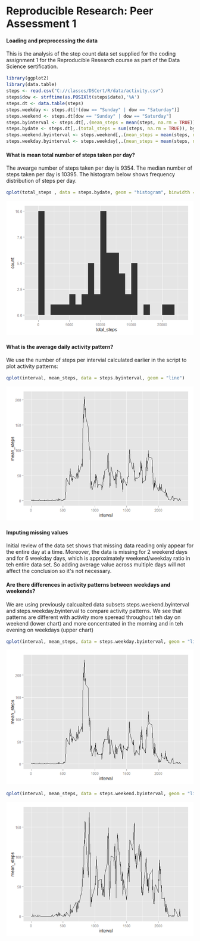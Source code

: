 # Reproducible Research: Peer Assessment 1

#### Loading and preprocessing the data
This is the analysis of the step count data set supplied for the coding assignment 1 for the Reproducible Research course as part of the Data Science sertification. 


```r
library(ggplot2)
library(data.table)
steps <- read.csv("C://classes/DSCert/R/data/activity.csv")
steps$dow <- strftime(as.POSIXlt(steps$date),'%A')
steps.dt <- data.table(steps)
steps.weekday <- steps.dt[!(dow == "Sunday" | dow == "Saturday")]
steps.weekend <- steps.dt[dow == "Sunday" | dow == "Saturday"]
steps.byinterval <- steps.dt[,.(mean_steps = mean(steps, na.rm = TRUE)), by=interval]
steps.bydate <- steps.dt[,.(total_steps = sum(steps, na.rm = TRUE)), by=date]
steps.weekend.byinterval <- steps.weekend[,.(mean_steps = mean(steps, na.rm = TRUE)), by=interval]
steps.weekday.byinterval <- steps.weekday[,.(mean_steps = mean(steps, na.rm = TRUE)), by=interval]
```

#### What is mean total number of steps taken per day?
The avearge number of steps taken per day is 9354. The median number of steps taken per day is 10395. The histogram below shows frequency distribution of steps per day. 


```r
qplot(total_steps , data = steps.bydate, geom = "histogram", binwidth = 1000)
```

![](PA1_template_files/figure-html/unnamed-chunk-2-1.png) 

#### What is the average daily activity pattern?
We use the number of steps per intervial calculated earlier in the script to plot activity patterns:


```r
qplot(interval, mean_steps, data = steps.byinterval, geom = "line")
```

![](PA1_template_files/figure-html/unnamed-chunk-3-1.png) 



#### Imputing missing values
Initial review of the data set shows that missing data reading only appear for the entire day at a time. Moreover, the data is missing for 2 weekend days and for 6 weekday days, which is approximately weekend/weekday ratio in teh entire data set. So adding average value across multiple days will not affect the conclusion so it's not necessary. 




#### Are there differences in activity patterns between weekdays and weekends?
We are using previously calcualted data subsets steps.weekend.byinterval and steps.weekday.byinterval to compare activity patterns. We see that patterns are different with activity more speread throughout teh day on weekend (lower chart) and more concentrated in the morning and in teh evening on weekdays (upper chart)

```r
qplot(interval, mean_steps, data = steps.weekday.byinterval, geom = "line")
```

![](PA1_template_files/figure-html/unnamed-chunk-5-1.png) 

```r
qplot(interval, mean_steps, data = steps.weekend.byinterval, geom = "line")
```

![](PA1_template_files/figure-html/unnamed-chunk-5-2.png) 
